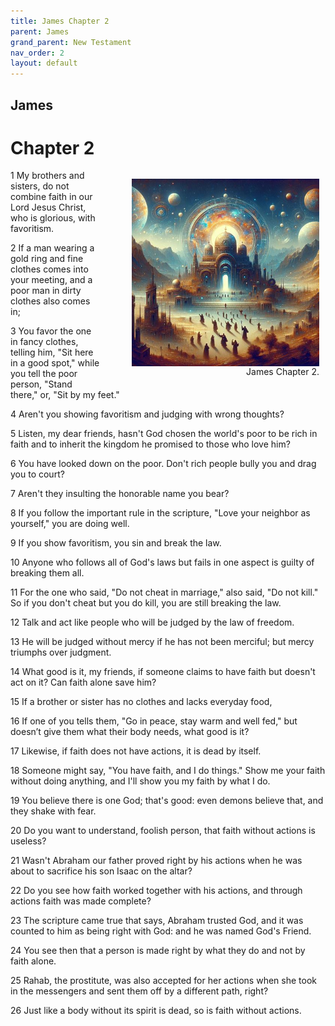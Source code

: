 ```yaml
---
title: James Chapter 2
parent: James
grand_parent: New Testament
nav_order: 2
layout: default
---
```


## James

# Chapter 2

<figure style="float: right; margin-right: 10px;">
    <img src="/assets/Image/James/500/2.jpg" alt="James Chapter 2" style="width: 300px; height: 300px; float: right;padding-left: 10px;"/>
    <figcaption style="clear: both;text-align: right;">James Chapter 2.</figcaption>
</figure>
1 My brothers and sisters, do not combine faith in our Lord Jesus Christ, who is glorious, with favoritism.

2 If a man wearing a gold ring and fine clothes comes into your meeting, and a poor man in dirty clothes also comes in;

3 You favor the one in fancy clothes, telling him, "Sit here in a good spot," while you tell the poor person, "Stand there," or, "Sit by my feet."

4 Aren't you showing favoritism and judging with wrong thoughts?

5 Listen, my dear friends, hasn't God chosen the world's poor to be rich in faith and to inherit the kingdom he promised to those who love him?

6 You have looked down on the poor. Don't rich people bully you and drag you to court?

7 Aren't they insulting the honorable name you bear?

8 If you follow the important rule in the scripture, "Love your neighbor as yourself," you are doing well.

9 If you show favoritism, you sin and break the law.

10 Anyone who follows all of God's laws but fails in one aspect is guilty of breaking them all.

11 For the one who said, "Do not cheat in marriage," also said, "Do not kill." So if you don't cheat but you do kill, you are still breaking the law.

12 Talk and act like people who will be judged by the law of freedom.

13 He will be judged without mercy if he has not been merciful; but mercy triumphs over judgment.

14 What good is it, my friends, if someone claims to have faith but doesn't act on it? Can faith alone save him?

15 If a brother or sister has no clothes and lacks everyday food,

16 If one of you tells them, "Go in peace, stay warm and well fed," but doesn’t give them what their body needs, what good is it?

17 Likewise, if faith does not have actions, it is dead by itself.

18 Someone might say, "You have faith, and I do things." Show me your faith without doing anything, and I'll show you my faith by what I do.

19 You believe there is one God; that's good: even demons believe that, and they shake with fear.

20 Do you want to understand, foolish person, that faith without actions is useless?

21 Wasn't Abraham our father proved right by his actions when he was about to sacrifice his son Isaac on the altar?

22 Do you see how faith worked together with his actions, and through actions faith was made complete?

23 The scripture came true that says, Abraham trusted God, and it was counted to him as being right with God: and he was named God's Friend.

24 You see then that a person is made right by what they do and not by faith alone.

25 Rahab, the prostitute, was also accepted for her actions when she took in the messengers and sent them off by a different path, right?

26 Just like a body without its spirit is dead, so is faith without actions.


